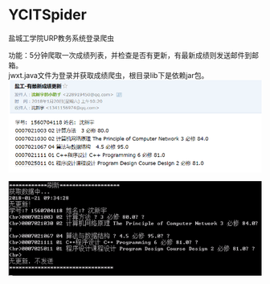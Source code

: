 # YCITSpider
盐城工学院URP教务系统登录爬虫  
  
功能：5分钟爬取一次成绩列表，并检查是否有更新，有最新成绩则发送邮件到邮箱。  
jwxt.java文件为登录并获取成绩爬虫，根目录lib下是依赖jar包。  
![image](https://raw.githubusercontent.com/sinyu1012/YCITSpider/master/images/new.png)


![image](https://raw.githubusercontent.com/sinyu1012/YCITSpider/master/images/cmd.png)

